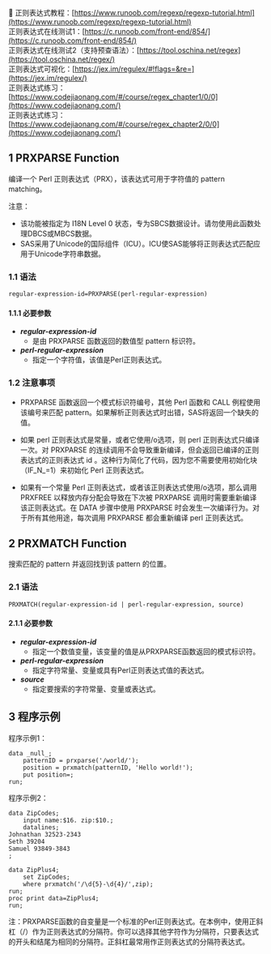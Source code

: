 
📌
正则表达式教程：[https://www.runoob.com/regexp/regexp-tutorial.html](https://www.runoob.com/regexp/regexp-tutorial.html)  
正则表达式在线测试1：[https://c.runoob.com/front-end/854/](https://c.runoob.com/front-end/854/)  
正则表达式在线测试2（支持预查语法）：[https://tool.oschina.net/regex](https://tool.oschina.net/regex/)  
正则表达式可视化：[https://jex.im/regulex/#!flags=&re=](https://jex.im/regulex/)  
正则表达式练习：[https://www.codejiaonang.com/#/course/regex_chapter1/0/0](https://www.codejiaonang.com/)  
正则表达式练习：[https://www.codejiaonang.com/#/course/regex_chapter2/0/0](https://www.codejiaonang.com/)  

## 1 PRXPARSE Function  

编译一个 Perl 正则表达式（PRX），该表达式可用于字符值的 pattern matching。  

注意：
- 该功能被指定为 I18N Level 0 状态，专为SBCS数据设计。请勿使用此函数处理DBCS或MBCS数据。  
- SAS采用了Unicode的国际组件（ICU）。ICU使SAS能够将正则表达式匹配应用于Unicode字符串数据。  

### 1.1 语法

```SAS
regular-expression-id=PRXPARSE(perl-regular-expression)
```

#### 1.1.1 必要参数  

- **_regular-expression-id_**  
	- 是由 PRXPARSE 函数返回的数值型 pattern 标识符。  
- **_perl-regular-expression_**  
	- 指定一个字符值，该值是Perl正则表达式。  

### 1.2 注意事项  

- PRXPARSE 函数返回一个模式标识符编号，其他 Perl 函数和 CALL 例程使用该编号来匹配 pattern。如果解析正则表达式时出错，SAS将返回一个缺失的值。  

- 如果 perl 正则表达式是常量，或者它使用/o选项，则 perl 正则表达式只编译一次。对 PRXPARSE 的连续调用不会导致重新编译，但会返回已编译的正则表达式的正则表达式 id 。这种行为简化了代码，因为您不需要使用初始化块（IF_N_=1）来初始化 Perl 正则表达式。  

- 如果有一个常量 Perl 正则表达式，或者该正则表达式使用/o选项，那么调用 PRXFREE 以释放内存分配会导致在下次被 PRXPARSE 调用时需要重新编译该正则表达式。在 DATA 步骤中使用 PRXPARSE 时会发生一次编译行为。对于所有其他用途，每次调用 PRXPARSE 都会重新编译 perl 正则表达式。  

## 2 PRXMATCH Function  

搜索匹配的 pattern 并返回找到该 pattern 的位置。  

### 2.1 语法  

```SAS
PRXMATCH(regular-expression-id | perl-regular-expression, source)  
```

#### 2.1.1 必要参数  

- **_regular-expression-id_**  
	- 指定一个数值变量，该变量的值是从PRXPARSE函数返回的模式标识符。  
- **_perl-regular-expression_**  
	- 指定字符常量、变量或具有Perl正则表达式值的表达式。  
- **_source_**  
	- 指定要搜索的字符常量、变量或表达式。  

## 3 程序示例  

程序示例1：  
```SAS
data _null_;
	patternID = prxparse('/world/');
	position = prxmatch(patternID, 'Hello world!');
	put position=;
run;
```

程序示例2：  
```SAS
data ZipCodes;
	input name:$16. zip:$10.;
	datalines;
Johnathan 32523-2343
Seth 39204
Samuel 93849-3843
;

data ZipPlus4;
	set ZipCodes;
	where prxmatch('/\d{5}-\d{4}/',zip);
run;
proc print data=ZipPlus4;
run;
```

注：PRXPARSE函数的自变量是一个标准的Perl正则表达式。在本例中，使用正斜杠（/）作为正则表达式的分隔符。你可以选择其他字符作为分隔符，只要表达式的开头和结尾为相同的分隔符。正斜杠最常用作正则表达式的分隔符表达式。  

